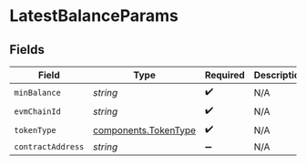 # LatestBalanceParams


## Fields

| Field                                                        | Type                                                         | Required                                                     | Description                                                  |
| ------------------------------------------------------------ | ------------------------------------------------------------ | ------------------------------------------------------------ | ------------------------------------------------------------ |
| `minBalance`                                                 | *string*                                                     | :heavy_check_mark:                                           | N/A                                                          |
| `evmChainId`                                                 | *string*                                                     | :heavy_check_mark:                                           | N/A                                                          |
| `tokenType`                                                  | [components.TokenType](../../models/components/tokentype.md) | :heavy_check_mark:                                           | N/A                                                          |
| `contractAddress`                                            | *string*                                                     | :heavy_minus_sign:                                           | N/A                                                          |